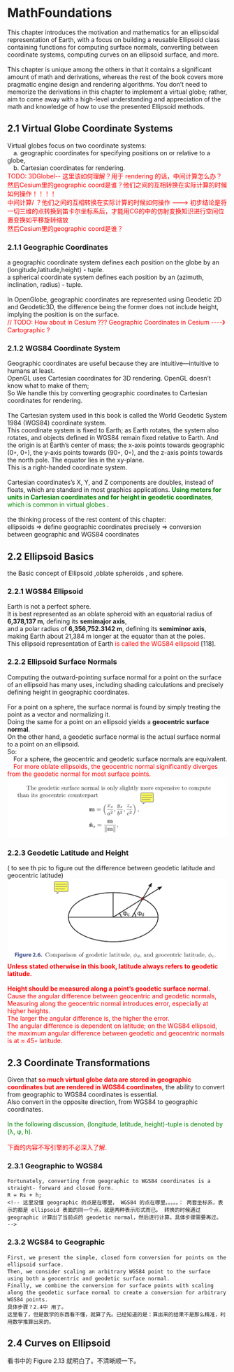 # MathFoundations

This chapter introduces the motivation and mathematics for an ellipsoidal representation of Earth, with a focus on building a reusable Ellipsoid class containing functions for computing surface normals, converting between coordinate systems, computing curves on an ellipsoid surface, and more.</br>
</br>
This chapter is unique among the others in that it contains a significant amount of math and derivations, whereas the rest of the book covers more pragmatic engine design and rendering algorithms. You don’t need to memorize the derivations in this chapter to implement a virtual globe; rather, aim to come away with a high-level understanding and appreciation of the math and knowledge of how to use the presented Ellipsoid methods.</br>
## 2.1 Virtual Globe Coordinate Systems

Virtual globes focus on two coordinate systems:</br>
&emsp;a. geographic coordinates for specifying positions on or relative to a globe,</br>
&emsp;b. Cartesian coordinates for rendering.</br>
<font color='red'>
TODO: 3DGlobel-- 这里该如何理解？用于 rendering 的话，中间计算怎么办？然后Cesium里的geographic coord是谁？他们之间的互相转换在实际计算的时候如何操作！！！！</br>
  中间计算/ ？他们之间的互相转换在实际计算的时候如何操作 ---> 初步结论是将一切三维的点转换到笛卡尔坐标系后，才能用CG的中的仿射变换知识进行空间位置变换如平移旋转缩放</br>
  然后Cesium里的geographic coord是谁？
</font>

### 2.1.1 Geographic Coordinates

a geographic coordinate system defines each position on the globe by an (longitude,latitude,height) - tuple.</br>
a spherical coordinate system defines each position by an (azimuth, inclination, radius) - tuple.</br>
</br>
In OpenGlobe, geographic coordinates are represented using Geodetic 2D and Geodetic3D, the difference being the former does not include height, implying the position is on the surface.</br>
<font color='red'>
// TODO: How about in Cesium ???  Geographic Coordinates in Cesium ----》  Cartographic ?
</font>


### 2.1.2 WGS84 Coordinate System

Geographic coordinates are useful because they are intuitive—intuitive to humans at least.</br>
OpenGL uses Cartesian coordinates for 3D rendering. OpenGL doesn’t know what to make of them;</br>
So We handle this by converting geographic coordinates to Cartesian coordinates for rendering.</br>
</br>
The Cartesian system used in this book is called the World Geodetic System 1984 (WGS84) coordinate system.</br>
This coordinate system is fixed to Earth; as Earth rotates, the system also rotates, and objects defined in WGS84 remain fixed relative to Earth. And the origin is at Earth’s center of mass; the x-axis points towards geographic (0◦, 0◦), the y-axis points towards (90◦, 0◦), and the z-axis points towards the north pole. The equator lies in the xy-plane.</br>
This is a right-handed coordinate system.</br>
</br>
Cartesian coordinates’s X, Y, and Z components are doubles, instead of floats, which are standard in most graphics applications. <font color="green"> **Using meters for units in Cartesian coordinates and for height in geodetic coordinates**, which is common in virtual globes </font>.</br>
</br>
the thinking process of the rest content of this chapter:</br>
ellipsoids => define geographic coordinates precisely => conversion between geographic and WGS84 coordinates</br>

## 2.2 Ellipsoid Basics
  the Basic concept of Ellipsoid ,oblate spheroids , and sphere.
### 2.2.1 WGS84 Ellipsoid
Earth is not a perfect sphere.</br>
It is best represented as an oblate spheroid with an equatorial radius of **6,378,137 m**, defining its **semimajor axis**,</br>
and a polar radius of **6,356,752.3142 m**, defining its **semiminor axis**,</br>
making Earth about 21,384 m longer at the equator than at the poles.</br>
This ellipsoid representation of Earth <font color='red'> is called the WGS84 ellipsoid</font> [118].</br>
### 2.2.2 Ellipsoid Surface Normals
Computing the outward-pointing surface normal for a point on the surface of an ellipsoid has many uses, including shading calculations and precisely defining height in geographic coordinates.</br>
</br>
For a point on a sphere, the surface normal is found by simply treating the point as a vector and normalizing it.</br>
Doing the same for a point on an ellipsoid yields a **geocentric surface normal**.</br>
On the other hand, a geodetic surface normal is the actual surface normal to a point on an ellipsoid.</br>
So:</br>
&emsp;For a sphere, the geocentric and geodetic surface normals are equivalent.</br>
&emsp;<font color='red'>For more oblate ellipsoids, the geocentric normal significantly diverges from the geodetic normal for most surface points.</font></br>
![geodetic Surface Normal Only Slightly More Expensive To Compute Than Its Geocentric Counterpart ](./imgs/geodeticSurfaceNormalOnlySlightlyMoreExpensiveToComputeThanItsGeocentricCounterpart.jpeg)</br>

### 2.2.3 Geodetic Latitude and Height
( to see th pic to figure out the difference between geodetic latitude and geocentric latitude)</br>
![geodeticLatVSgeocentricLat](./imgs/geodeticLatVSgeocentricLat.jpeg)
</br>
<font color='red'> **Unless stated otherwise in this book, latitude always refers to geodetic latitude.**</br>
</br>
**Height should be measured along a point’s geodetic surface normal.**</br>
Cause the angular difference between geocentric and geodetic normals, Measuring along the geocentric normal introduces error, especially at higher heights.</br>
The larger the angular difference is, the higher the error.</br>
The angular difference is dependent on latitude; on the WGS84 ellipsoid, the maximum angular difference between geodetic and geocentric normals is at ≈ 45◦ latitude.</font> </br>

## 2.3 Coordinate Transformations
Given that <font color='red'>**so much virtual globe data are stored in geographic coordinates but are rendered in WGS84 coordinates**</font>, the ability to convert from geographic to WGS84 coordinates is essential.</br>
Also convert in the opposite direction, from WGS84 to geographic coordinates.</br>
</br>
<font color='green'>In the following discussion, (longitude, latitude, height)-tuple is denoted by (λ, φ, h).</font>
</br>
</br>
<font color='red'>下面的内容不写引擎的不必深入了解.</font></br>

### 2.3.1 Geographic to WGS84
    Fortunately, converting from geographic to WGS84 coordinates is a straight- forward and closed form.
    R = Rs + h;
    <!-- 这里没懂 geographic 的点是在哪里， WGS84 的点在哪里。。。。。： 两套坐标系，表示的都是 ellipsoid 表面的同一个点，就是两种表示形式而已。 转换的时候通过 geographic 计算出了当前点的 geodetic normal，然后进行计算。具体步骤需要再过。 -->

### 2.3.2 WGS84 to Geographic
    First, we present the simple, closed form conversion for points on the ellipsoid surface.
    Then, we consider scaling an arbitrary WGS84 point to the surface using both a geocentric and geodetic surface normal.
    Finally, we combine the conversion for surface points with scaling along the geodetic surface normal to create a conversion for arbitrary WGS84 points.
    具体步骤？2.4中 用了。
    这里看了，但是数学的东西看不懂，就算了先。已经知道的是：算出来的结果不是那么精准，利用数学推算出来的。
## 2.4 Curves on Ellipsoid
  看书中的 Figure 2.13 就明白了。不清晰顺一下。